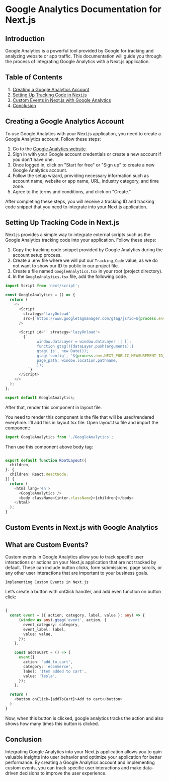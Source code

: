 # Google Analytics Documentation for Next.js

## Introduction

Google Analytics is a powerful tool provided by Google for tracking and analyzing website or app traffic. This documentation will guide you through the process of integrating Google Analytics with a Next.js application.

## Table of Contents

1. [Creating a Google Analytics Account](#creating-a-google-analytics-account)
2. [Setting Up Tracking Code in Next.js](#setting-up-tracking-code-in-nextjs)
3. [Custom Events in Next.js with Google Analytics](#Custom-Events-in-Next.js-with-Google-Analytics)
4. [Conclusion](#Conclusion)

## Creating a Google Analytics Account

To use Google Analytics with your Next.js application, you need to create a Google Analytics account. Follow these steps:

1. Go to the [Google Analytics website](https://analytics.google.com/).
2. Sign in with your Google account credentials or create a new account if you don't have one.
3. Once logged in, click on "Start for free" or "Sign up" to create a new Google Analytics account.
4. Follow the setup wizard, providing necessary information such as account name, website or app name, URL, industry category, and time zone.
5. Agree to the terms and conditions, and click on "Create."

After completing these steps, you will receive a tracking ID and tracking code snippet that you need to integrate into your Next.js application.

## Setting Up Tracking Code in Next.js

Next.js provides a simple way to integrate external scripts such as the Google Analytics tracking code into your application. Follow these steps:

1. Copy the tracking code snippet provided by Google Analytics during the account setup process.
2. Create a .env file where we will put our `Tracking_Code` value, as we do not want to show our ID to public in our project file.
3. Create a file named `GoogleAnalytics.tsx` in your root (project directory).
4. In the `GoogleAnalytics.tsx` file, add the following code.

```typescript
import Script from 'next/script';

const GoogleAnalytics = () => {
  return (
    <>
      <Script
        strategy='lazyOnload'
        src={`https://www.googletagmanager.com/gtag/js?id=${process.env.NEXT_PUBLIC_MEASUREMENT_ID}`}
      />

      <Script id='' strategy='lazyOnload'>
        {`
              window.dataLayer = window.dataLayer || [];
              function gtag(){dataLayer.push(arguments);}
              gtag('js', new Date());
              gtag('config', '${process.env.NEXT_PUBLIC_MEASUREMENT_ID}', {
              page_path: window.location.pathname,
              });
          `}
      </Script>
    </>
  );
};

export default GoogleAnalytics;

```

After that, render this component in layout file.

You need to render this component is the file that will be used/rendered everytime. I’ll add this in layout.tsx file. Open layout.tsx file and import the component:

```typescript
import GoogleAnalytics from './GoogleAnalytics';
```

Then use this component above body tag:

```typescript

export default function RootLayout({
  children,
}: {
  children: React.ReactNode;
}) {
  return (
    <html lang='en'>
      <GoogleAnalytics />
      <body className={inter.className}>{children}</body>
    </html>
  );
}

```

## Custom Events in Next.js with Google Analytics

## What are Custom Events?

Custom events in Google Analytics allow you to track specific user interactions or actions on your Next.js application that are not tracked by default. These can include button clicks, form submissions, page scrolls, or any other user interactions that are important to your business goals.

`Implementing Custom Events in Next.js`

Let’s create a button with onClick handler, and add even function on button click:

```typescript

{
  const event = ({ action, category, label, value }: any) => {
      (window as any).gtag('event', action, {
        event_category: category,
        event_label: label,
        value: value,
      });
    };

    const addToCart = () => {
      event({
        action: 'add_to_cart',
        category: 'ecommerce',
        label: 'Item added to cart',
        value: 'Tesla',
      });
    };

  return (
    <button onClick={addToCart}>Add to cart</button>
  )
}

```

Now, when this button is clicked, google analytics tracks the action and also shows how many times this button is clicked.

## Conclusion

Integrating Google Analytics into your Next.js application allows you to gain valuable insights into user behavior and optimize your application for better performance. By creating a Google Analytics account and implementing custom events, you can track specific user interactions and make data-driven decisions to improve the user experience.
